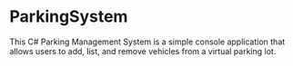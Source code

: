 # ParkingSystem
This C# Parking Management System is a simple console application that allows users to add, list, and remove vehicles from a virtual parking lot. 
